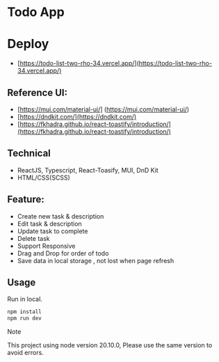 # Todo App
# Deploy
- [https://todo-list-two-rho-34.vercel.app/](https://todo-list-two-rho-34.vercel.app/)
## Reference UI: 
- [https://mui.com/material-ui/] (https://mui.com/material-ui/)
- [https://dndkit.com/](https://dndkit.com/)
- [https://fkhadra.github.io/react-toastify/introduction/](https://fkhadra.github.io/react-toastify/introduction/)
## Technical
- ReactJS, Typescript, React-Toasify, MUI, DnD Kit
- HTML/CSS(SCSS)
## Feature:
+ Create new task & description
+ Edit task & description
+ Update task to complete
+ Delete task
+ Support Responsive
+ Drag and Drop for order of todo
+ Save data in local storage , not lost when page refresh
## Usage
Run in local.
```bash
npm install
npm run dev
```
> [!NOTE]  
> This project using node version 20.10.0, Please use the same version to avoid errors.
